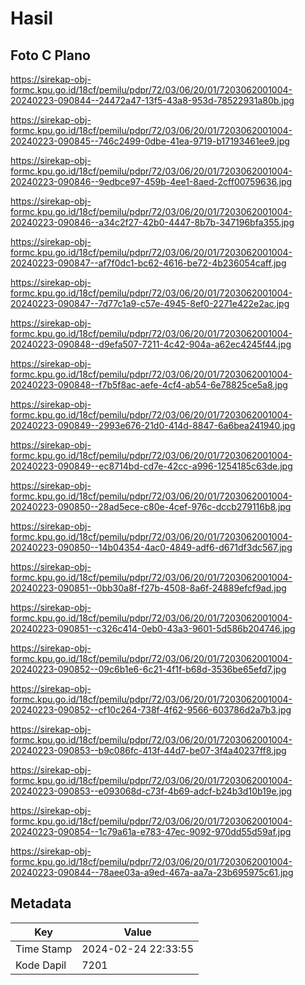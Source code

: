 # Hasil

## Foto C Plano

https://sirekap-obj-formc.kpu.go.id/18cf/pemilu/pdpr/72/03/06/20/01/7203062001004-20240223-090844--24472a47-13f5-43a8-953d-78522931a80b.jpg

https://sirekap-obj-formc.kpu.go.id/18cf/pemilu/pdpr/72/03/06/20/01/7203062001004-20240223-090845--746c2499-0dbe-41ea-9719-b17193461ee9.jpg

https://sirekap-obj-formc.kpu.go.id/18cf/pemilu/pdpr/72/03/06/20/01/7203062001004-20240223-090846--9edbce97-459b-4ee1-8aed-2cff00759636.jpg

https://sirekap-obj-formc.kpu.go.id/18cf/pemilu/pdpr/72/03/06/20/01/7203062001004-20240223-090846--a34c2f27-42b0-4447-8b7b-347196bfa355.jpg

https://sirekap-obj-formc.kpu.go.id/18cf/pemilu/pdpr/72/03/06/20/01/7203062001004-20240223-090847--af7f0dc1-bc62-4616-be72-4b236054caff.jpg

https://sirekap-obj-formc.kpu.go.id/18cf/pemilu/pdpr/72/03/06/20/01/7203062001004-20240223-090847--7d77c1a9-c57e-4945-8ef0-2271e422e2ac.jpg

https://sirekap-obj-formc.kpu.go.id/18cf/pemilu/pdpr/72/03/06/20/01/7203062001004-20240223-090848--d9efa507-7211-4c42-904a-a62ec4245f44.jpg

https://sirekap-obj-formc.kpu.go.id/18cf/pemilu/pdpr/72/03/06/20/01/7203062001004-20240223-090848--f7b5f8ac-aefe-4cf4-ab54-6e78825ce5a8.jpg

https://sirekap-obj-formc.kpu.go.id/18cf/pemilu/pdpr/72/03/06/20/01/7203062001004-20240223-090849--2993e676-21d0-414d-8847-6a6bea241940.jpg

https://sirekap-obj-formc.kpu.go.id/18cf/pemilu/pdpr/72/03/06/20/01/7203062001004-20240223-090849--ec8714bd-cd7e-42cc-a996-1254185c63de.jpg

https://sirekap-obj-formc.kpu.go.id/18cf/pemilu/pdpr/72/03/06/20/01/7203062001004-20240223-090850--28ad5ece-c80e-4cef-976c-dccb279116b8.jpg

https://sirekap-obj-formc.kpu.go.id/18cf/pemilu/pdpr/72/03/06/20/01/7203062001004-20240223-090850--14b04354-4ac0-4849-adf6-d671df3dc567.jpg

https://sirekap-obj-formc.kpu.go.id/18cf/pemilu/pdpr/72/03/06/20/01/7203062001004-20240223-090851--0bb30a8f-f27b-4508-8a6f-24889efcf9ad.jpg

https://sirekap-obj-formc.kpu.go.id/18cf/pemilu/pdpr/72/03/06/20/01/7203062001004-20240223-090851--c326c414-0eb0-43a3-9601-5d586b204746.jpg

https://sirekap-obj-formc.kpu.go.id/18cf/pemilu/pdpr/72/03/06/20/01/7203062001004-20240223-090852--09c6b1e6-6c21-4f1f-b68d-3536be65efd7.jpg

https://sirekap-obj-formc.kpu.go.id/18cf/pemilu/pdpr/72/03/06/20/01/7203062001004-20240223-090852--cf10c264-738f-4f62-9566-603786d2a7b3.jpg

https://sirekap-obj-formc.kpu.go.id/18cf/pemilu/pdpr/72/03/06/20/01/7203062001004-20240223-090853--b9c086fc-413f-44d7-be07-3f4a40237ff8.jpg

https://sirekap-obj-formc.kpu.go.id/18cf/pemilu/pdpr/72/03/06/20/01/7203062001004-20240223-090853--e093068d-c73f-4b69-adcf-b24b3d10b19e.jpg

https://sirekap-obj-formc.kpu.go.id/18cf/pemilu/pdpr/72/03/06/20/01/7203062001004-20240223-090854--1c79a61a-e783-47ec-9092-970dd55d59af.jpg

https://sirekap-obj-formc.kpu.go.id/18cf/pemilu/pdpr/72/03/06/20/01/7203062001004-20240223-090844--78aee03a-a9ed-467a-aa7a-23b695975c61.jpg


## Metadata

| Key        | Value               |
| ---------- | ------------------- |
| Time Stamp | 2024-02-24 22:33:55 |
| Kode Dapil | 7201                |



